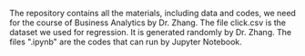 The repository contains all the materials, including data and codes, we need for the course of Business Analytics by Dr. Zhang.
The file click.csv is the dataset we used for regression. It is generated randomly by Dr. Zhang.
The files ".ipynb"  are the codes that can run by Jupyter Notebook.
